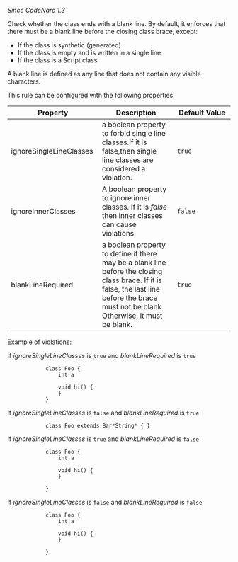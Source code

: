 *Since CodeNarc 1.3*

Check whether the class ends with a blank line. By default, it enforces
that there must be a blank line before the closing class brace, except:

- If the class is synthetic (generated)
- If the class is empty and is written in a single line
- If the class is a Script class

A blank line is defined as any line that does not contain any visible
characters.

This rule can be configured with the following properties:

<table>
<colgroup>
<col style="width: 40%" />
<col style="width: 33%" />
<col style="width: 25%" />
</colgroup>
<thead>
<tr class="header">
<th>Property</th>
<th>Description</th>
<th>Default Value</th>
</tr>
</thead>
<tbody>
<tr class="odd">
<td>ignoreSingleLineClasses</td>
<td>a boolean property to forbid single line classes.If it is false,then
single line classes are considered a violation.</td>
<td><code>true</code></td>
</tr>
<tr class="even">
<td>ignoreInnerClasses</td>
<td>A boolean property to ignore inner classes. If it is <em>false</em>
then inner classes can cause violations.</td>
<td><code>false</code></td>
</tr>
<tr class="odd">
<td>blankLineRequired</td>
<td>a boolean property to define if there may be a blank line before the
closing class brace. If it is false, the last line before the brace must
not be blank. Otherwise, it must be blank.</td>
<td><code>true</code></td>
</tr>
</tbody>
</table>

Example of violations:

If *ignoreSingleLineClasses* is `true` and *blankLineRequired* is `true`

                class Foo {
                    int a

                    void hi() {
                    }
                }

If *ignoreSingleLineClasses* is `false` and *blankLineRequired* is
`true`

                class Foo extends Bar*String* { }

If *ignoreSingleLineClasses* is `true` and *blankLineRequired* is
`false`

                class Foo {
                    int a

                    void hi() {
                    }

                }

If *ignoreSingleLineClasses* is `false` and *blankLineRequired* is
`false`

                class Foo {
                    int a

                    void hi() {
                    }

                }

